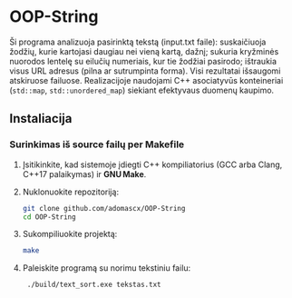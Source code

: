 # OOP-String

Ši programa analizuoja pasirinktą tekstą (input.txt faile): suskaičiuoja žodžių, kurie kartojasi daugiau nei vieną kartą, dažnį; sukuria kryžminės nuorodos lentelę su eilučių numeriais, kur tie žodžiai pasirodo; ištraukia visus URL adresus (pilna ar sutrumpinta forma). Visi rezultatai išsaugomi atskiruose failuose. Realizacijoje naudojami C++ asociatyvūs konteineriai (`std::map`, `std::unordered_map`) siekiant efektyvaus duomenų kaupimo.

## Instaliacija

### Surinkimas iš source failų per Makefile

1. Įsitikinkite, kad sistemoje įdiegti C++ kompiliatorius (GCC arba Clang, C++17 palaikymas) ir **GNU Make**.
2. Nuklonuokite repozitoriją:

   ```bash
   git clone github.com/adomascx/OOP-String
   cd OOP-String
   ```

3. Sukompiliuokite projektą:

   ```bash
   make
   ```

4. Paleiskite programą su norimu tekstiniu failu:

   ```bash
    ./build/text_sort.exe tekstas.txt
    ```
